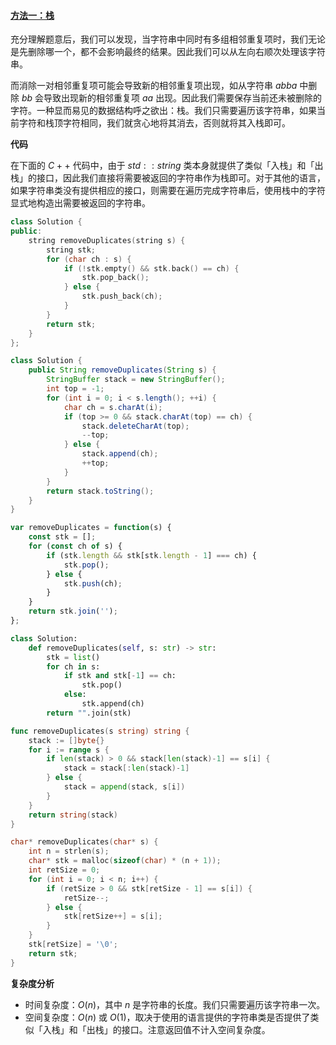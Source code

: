 #### [方法一：栈](https://leetcode.cn/problems/remove-all-adjacent-duplicates-in-string/solutions/643955/shan-chu-zi-fu-chuan-zhong-de-suo-you-xi-4ohr/)

充分理解题意后，我们可以发现，当字符串中同时有多组相邻重复项时，我们无论是先删除哪一个，都不会影响最终的结果。因此我们可以从左向右顺次处理该字符串。

而消除一对相邻重复项可能会导致新的相邻重复项出现，如从字符串 $abba$ 中删除 $bb$ 会导致出现新的相邻重复项 $aa$ 出现。因此我们需要保存当前还未被删除的字符。一种显而易见的数据结构呼之欲出：栈。我们只需要遍历该字符串，如果当前字符和栈顶字符相同，我们就贪心地将其消去，否则就将其入栈即可。

**代码**

在下面的 $C++$ 代码中，由于 $std::string$ 类本身就提供了类似「入栈」和「出栈」的接口，因此我们直接将需要被返回的字符串作为栈即可。对于其他的语言，如果字符串类没有提供相应的接口，则需要在遍历完成字符串后，使用栈中的字符显式地构造出需要被返回的字符串。

```cpp
class Solution {
public:
    string removeDuplicates(string s) {
        string stk;
        for (char ch : s) {
            if (!stk.empty() && stk.back() == ch) {
                stk.pop_back();
            } else {
                stk.push_back(ch);
            }
        }
        return stk;
    }
};
```

```java
class Solution {
    public String removeDuplicates(String s) {
        StringBuffer stack = new StringBuffer();
        int top = -1;
        for (int i = 0; i < s.length(); ++i) {
            char ch = s.charAt(i);
            if (top >= 0 && stack.charAt(top) == ch) {
                stack.deleteCharAt(top);
                --top;
            } else {
                stack.append(ch);
                ++top;
            }
        }
        return stack.toString();
    }
}
```

```javascript
var removeDuplicates = function(s) {
    const stk = [];
    for (const ch of s) {
        if (stk.length && stk[stk.length - 1] === ch) {
            stk.pop();
        } else {
            stk.push(ch);
        }
    }
    return stk.join('');
};
```

```python
class Solution:
    def removeDuplicates(self, s: str) -> str:
        stk = list()
        for ch in s:
            if stk and stk[-1] == ch:
                stk.pop()
            else:
                stk.append(ch)
        return "".join(stk)
```

```go
func removeDuplicates(s string) string {
    stack := []byte{}
    for i := range s {
        if len(stack) > 0 && stack[len(stack)-1] == s[i] {
            stack = stack[:len(stack)-1]
        } else {
            stack = append(stack, s[i])
        }
    }
    return string(stack)
}
```

```c
char* removeDuplicates(char* s) {
    int n = strlen(s);
    char* stk = malloc(sizeof(char) * (n + 1));
    int retSize = 0;
    for (int i = 0; i < n; i++) {
        if (retSize > 0 && stk[retSize - 1] == s[i]) {
            retSize--;
        } else {
            stk[retSize++] = s[i];
        }
    }
    stk[retSize] = '\0';
    return stk;
}
```

**复杂度分析**

-   时间复杂度：$O(n)$，其中 $n$ 是字符串的长度。我们只需要遍历该字符串一次。
-   空间复杂度：$O(n)$ 或 $O(1)$，取决于使用的语言提供的字符串类是否提供了类似「入栈」和「出栈」的接口。注意返回值不计入空间复杂度。
